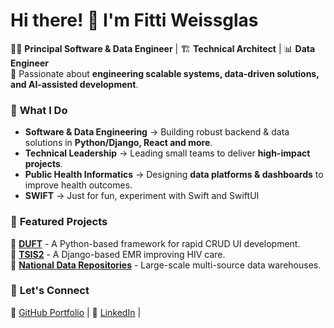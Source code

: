 # Hi there! 👋 I'm Fitti Weissglas

👨‍💻 **Principal Software & Data Engineer** | 🏗 **Technical Architect** | 📊 **Data Engineer**  
🚀 Passionate about **engineering scalable systems, data-driven solutions, and AI-assisted development**.

### 📌 **What I Do**
- **Software & Data Engineering** → Building robust backend & data solutions in **Python/Django, React and more**.
- **Technical Leadership** → Leading small teams to deliver **high-impact projects**.
- **Public Health Informatics** → Designing **data platforms & dashboards** to improve health outcomes.
- **SWIFT** → Just for fun, experiment with Swift and SwiftUI

### 🚀 **Featured Projects**
🔹 [**DUFT**](#) - A Python-based framework for rapid CRUD UI development.  
🔹 [**TSIS2**](#) - A Django-based EMR improving HIV care.  
🔹 [**National Data Repositories**](#) - Large-scale multi-source data warehouses.  

### 🔗 **Let's Connect**
📌 [GitHub Portfolio](https://MayanjaXL.github.io) | 📌 [LinkedIn](https://www.linkedin.com/in/fittiweissglas) | 



<!--
**MayanjaXL/MayanjaXL** is a ✨ _special_ ✨ repository because its `README.md` (this file) appears on your GitHub profile.

Here are some ideas to get you started:

- 🔭 I’m currently working on ...
- 🌱 I’m currently learning ...
- 👯 I’m looking to collaborate on ...
- 🤔 I’m looking for help with ...
- 💬 Ask me about ...
- 📫 How to reach me: ...
- 😄 Pronouns: ...
- ⚡ Fun fact: ...
-->
